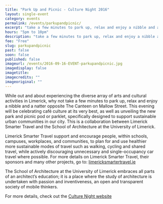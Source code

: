 ```yaml
---
title: "Park Up and Picnic - Culture Night 2016"
layout: single-event
category: events
permalink: /events/parkupandpicnic/
excerpt: "take a few minutes to park up, relax and enjoy a nibble and a natter opposite The Canteen on Mallow Street for the unveiling of the new park and picnic pod, or \"Parklet\""
hours: "5pm to 10pm"
description: "take a few minutes to park up, relax and enjoy a nibble and a natter opposite The Canteen on Mallow Street for the unveiling of the new park and picnic pod, or \"Parklet\""
fee: "Free"
slug: parkupandpicnic
past: false
soon: false
published: false
imageurl: /events/2016-09-16-EVENT-parkupandpicnic.jpg
imagedisplay: false
imagetitle:
imagecredits: ""
imageoriginal: ""
---
```


While out and about experiencing the diverse array of arts and cultural activities in Limerick, why not take a few minutes to park up, relax and enjoy a nibble and a natter opposite The Canteen on Mallow Street. This evening will be celebrating café culture at its very best, as well as unveiling the new park and picnic pod or parklet, specifically designed to support sustainable urban communities in our city. This is a collaboration between Limerick Smarter Travel and the School of Architecture at the University of Limerick.

Limerick Smarter Travel support and encourage people, within schools, campuses, workplaces, and communities, to plan for and use healthier more sustainable modes of travel such as walking, cycling and shared travel, while actively discouraging unnecessary and single-occupancy car travel where possible. For more details on Limerick Smarter Travel, their sponsors and many other projects, go to: [limericksmartertravel.ie](http://www.limericksmartertravel.ie/)

The School of Architecture at the University of Limerick embraces all parts of an architect’s education; it is a place where the study of architecture is undertaken with passion and inventiveness, an open and transparent society of mobile thinkers.

For more details, check out the [Culture Night website](http://www.culturenight.ie/regional_event/park-up-picnic/)
